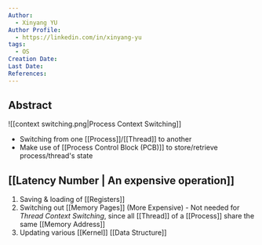 ```yaml
---
Author:
  - Xinyang YU
Author Profile:
  - https://linkedin.com/in/xinyang-yu
tags:
  - OS
Creation Date: 
Last Date: 
References:
---
```

## Abstract
![[context switching.png|Process Context Switching]]
- Switching from one [[Process]]/[[Thread]] to another
- Make use of [[Process Control Block (PCB)]] to store/retrieve process/thread's state

## [[Latency Number | An expensive operation]]
1. Saving & loading of [[Registers]]
2. Switching out [[Memory Pages]] (More Expensive) - Not needed for *Thread Context Switching*, since all [[Thread]] of a [[Process]] share the same [[Memory Address]]
3. Updating various [[Kernel]] [[Data Structure]]

